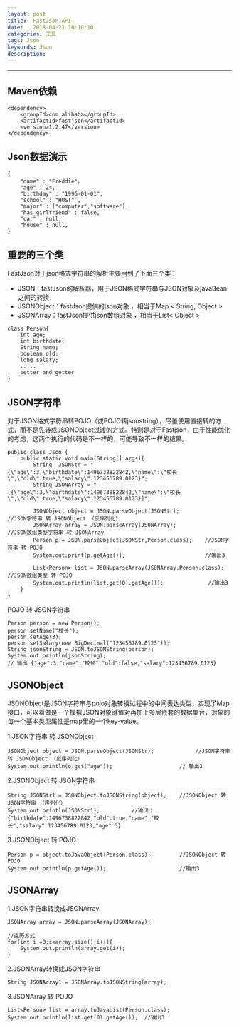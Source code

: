```yaml
---
layout: post
title:  FastJson API
date:   2018-04-21 10:10:10
categories: 工具
tags: Json
keywords: Json
description: 
---
```


----------
## Maven依赖

```
<dependency>
    <groupId>com.alibaba</groupId>
    <artifactId>fastjson</artifactId>
    <version>1.2.47</version>
</dependency>
```
## Json数据演示
```
{
    "name" : "Freddie"，
    "age" : 24,
    "birthday" : "1996-01-01",
    "school" : "HUST" ,
    "major" : ["computer","software"],
    "has_girlfriend" : false,
    "car" : null,
    "house" : null,
}
```

## 重要的三个类

FastJson对于json格式字符串的解析主要用到了下面三个类： 

 * JSON：fastJson的解析器，用于JSON格式字符串与JSON对象及javaBean之间的转换 
 * JSONObject：fastJson提供的json对象 ，相当于Map < String, Object >
 * JSONArray：fastJson提供json数组对象 ，相当于List< Object >


```
class Person{
    int age;
    int birthdate;
    String name;
    boolean old;
    long salary;
    .....
    setter and getter 
}
```
## JSON字符串

对于JSON格式字符串转POJO（或POJO转jsonstring），尽量使用直接转的方式，而不是先转成JSONObject过渡的方式。特别是对于Fastjson，由于性能优化的考虑，这两个执行的代码是不一样的，可能导致不一样的结果。
```
public class Json {
    public static void main(String[] args){
        String  JSONStr = "{\"age\":3,\"birthdate\":1496738822842,\"name\":\"校长\",\"old\":true,\"salary\":123456789.0123}";
        String JSONArray = "[{\"age\":3,\"birthdate\":1496738822842,\"name\":\"校长\",\"old\":true,\"salary\":123456789.0123}]";

        JSONObject object = JSON.parseObject(JSONStr);             //JSON字符串 转 JSONObject （反序列化）
        JSONArray array = JSON.parseArray(JSONArray);             //JSON数组类型字符串 转 JSONArray
        Person p = JSON.parseObject(JSONStr,Person.class);    //JSON字符串 转 POJO
        System.out.print(p.getAge());                         //输出3
        
        List<Person> list = JSON.parseArray(JSONArray,Person.class);   //JSON数组类型 转 POJO
        System.out.println(list.get(0).getAge());              //输出3
    }
}
```
POJO 转 JSON字符串
```
Person person = new Person();
person.setName("校长");
person.setAge(3);
person.setSalary(new BigDecimal("123456789.0123"));
String jsonString = JSON.toJSONString(person);
System.out.println(jsonString);
// 输出 {"age":3,"name":"校长","old":false,"salary":123456789.0123}
```
## JSONObject
JSONObject是JSON字符串与pojo对象转换过程中的中间表达类型，实现了Map接口，可以看做是一个模拟JSON对象键值对再加上多层嵌套的数据集合，对象的每一个基本类型属性是map里的一个key-value。

1.JSON字符串 转 JSONObject
```
JSONObject object = JSON.parseObject(JSONStr);             //JSON字符串 转 JSONObject （反序列化）
System.out.println(o.get("age"));                     // 输出3
```
2.JSONObject 转 JSON字符串
```
String JSONStr1 = JSONObject.toJSONString(object);    //JSONObject 转 JSON字符串 （序列化）
System.out.println(JSONStr1);          //输出：{"birthdate":1496738822842,"old":true,"name":"校长","salary":123456789.0123,"age":3}
```
3.JSONObject 转 POJO
```
Person p = object.toJavaObject(Person.class);         //JSONObject 转 POJO
System.out.println(p.getAge());                       //输出3
```

## JSONArray

1.JSON字符串转换成JSONArray
```
JSONArray array = JSON.parseArray(JSONArray);

//遍历方式
for(int i =0;i<array.size();i++){
    System.out.println(array.get(i));
}
```
2.JSONArray转换成JSON字符串
```
String JSONArray1 = JSONArray.toJSONString(array);
```
3.JSONArray 转 POJO
```
List<Person> list = array.toJavaList(Person.class);
System.out.println(list.get(0).getAge());  //输出3
```
